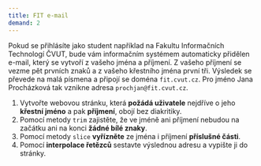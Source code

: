 ```yaml
---
title: FIT e-mail
demand: 2
---
```


Pokud se přihlásíte jako student například na Fakultu Informačních Technologí ČVUT, bude vám informačním systémem automaticky přidělen e-mail, který se vytvoří z vašeho jména a příjmení. Z vašeho příjmení se vezme pět prvních znaků a z vašeho křestního jména první tři. Výsledek se převede na malá písmena a připojí se doména `fit.cvut.cz`. Pro jméno Jana Procházková tak vznikne adresa `prochjan@fit.cvut.cz`.

1. Vytvořte webovou stránku, která **požádá uživatele** nejdříve o jeho **křestní jméno** a pak **příjmení**, obojí bez diakritiky.
1. Pomocí metody `trim` zajistěte, že ve jméně ani příjmení nebudou na začátku ani na konci **žádné bílé znaky**.
1. Pomocí metody `slice` **vyřízněte** ze jména i příjmení **příslušné části**.
1. Pomocí **interpolace řetězců** sestavte výslednou adresu a vypište ji do stránky.
